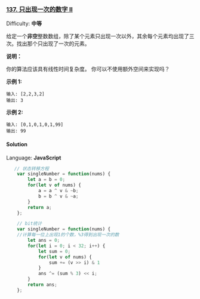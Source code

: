 ### [137\. 只出现一次的数字 II](https://leetcode-cn.com/problems/single-number-ii/)

Difficulty: **中等**


给定一个**非空**整数数组，除了某个元素只出现一次以外，其余每个元素均出现了三次。找出那个只出现了一次的元素。

**说明：**

你的算法应该具有线性时间复杂度。 你可以不使用额外空间来实现吗？

**示例 1:**

```
输入: [2,2,3,2]
输出: 3
```

**示例 2:**

```
输入: [0,1,0,1,0,1,99]
输出: 99
```


#### Solution

Language: **JavaScript**

```JavaScript
​   // 状态转移方程
    var singleNumber = function(nums) {
        let a = b = 0;
        for(let v of nums) {
            a = a ^ v & ~b;
            b = b ^ v & ~a;
        }
        return a;
    };

    // bit统计
    var singleNumber = function(nums) {
    //计算每一位上出现1的个数，%3得到出现一次的数
        let ans = 0;
        for(let i = 0; i < 32; i++) {
            let sum = 0;
            for(let v of nums) {
                sum += (v >> i) & 1
            }
            ans ^= (sum % 3) << i;
        }
        return ans;
    };
```